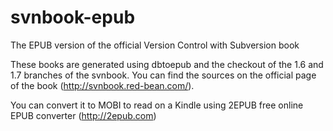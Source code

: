 svnbook-epub
============

The EPUB version of the official Version Control with Subversion book

These books are generated using dbtoepub and the checkout of the 1.6 and 1.7 branches of the svnbook. You
can find the sources on the official page of the book (http://svnbook.red-bean.com/).

You can convert it to MOBI to read on a Kindle using 2EPUB free online EPUB converter (http://2epub.com)

